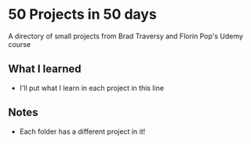 # 50 Projects in 50 days

A directory of small projects from Brad Traversy and Florin Pop's Udemy course

## What I learned

- I'll put what I learn in each project in this line

## Notes

- Each folder has a different project in it!
